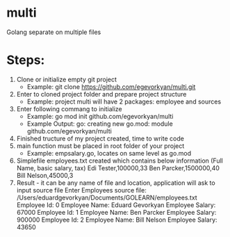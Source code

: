 # multi
Golang separate on multiple files

Steps:
===
1. Clone or initialize empty git project
   - Example: git clone https://github.com/egevorkyan/multi.git
2. Enter to cloned project folder and prepare project structure
   - Example: project multi will have 2 packages: employee and sources
3. Enter following commang to initialize
   - Example: go mod init github.com/egevorkyan/multi
   - Example Output: go: creating new go.mod: module github.com/egevorkyan/multi
4. Finished tructure of my project created, time to write code
5. main function must be placed in root folder of your project
   - Example: empsalary.go, locates on same level as go.mod
6. Simplefile employees.txt created which contains below information (Full Name, basic salary, tax)
   Edi Tester,100000,33
   Ben Parcker,1500000,40
   Bill Nelson,45000,3
7. Result - it can be any name of file and location, application will ask to input source file
   Enter Employees source file: /Users/eduardgevorkyan/Documents/GOLEARN/employees.txt
   Employee Id:     0
   Employee Name:   Eduard Gevorkyan
   Employee Salary:         67000
   Employee Id:     1
   Employee Name:   Ben Parcker
   Employee Salary:         900000
   Employee Id:     2
   Employee Name:   Bill Nelson
   Employee Salary:         43650
